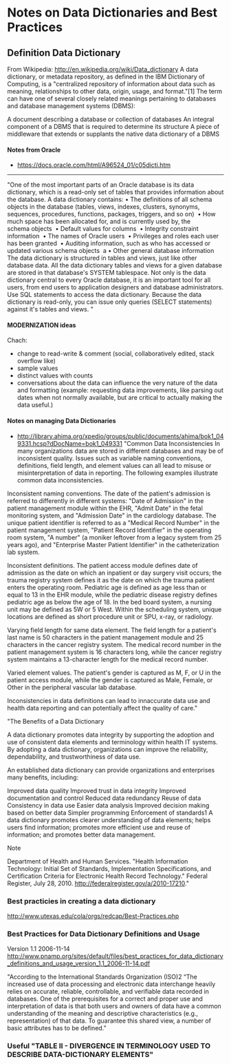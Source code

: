 # Notes on Data Dictionaries and Best Practices


## Definition Data Dictionary
From Wikipedia: http://en.wikipedia.org/wiki/Data_dictionary
A data dictionary, or metadata repository, as defined in the IBM Dictionary of Computing, is a "centralized repository of information about data such as meaning, relationships to other data, origin, usage, and format."[1] The term can have one of several closely related meanings pertaining to databases and database management systems (DBMS):

A document describing a database or collection of databases
An integral component of a DBMS that is required to determine its structure
A piece of middleware that extends or supplants the native data dictionary of a DBMS

#### Notes from Oracle
* https://docs.oracle.com/html/A96524_01/c05dicti.htm
----
"One of the most important parts of an Oracle database is its data dictionary, which is a read-only set of tables that provides information about the database. A data dictionary contains:
 •  The definitions of all schema objects in the database (tables, views, indexes, clusters, synonyms, sequences, procedures, functions, packages, triggers, and so on) 
 •  How much space has been allocated for, and is currently used by, the schema objects 
 •  Default values for columns 
 •  Integrity constraint information 
 •  The names of Oracle users 
 •  Privileges and roles each user has been granted 
 •  Auditing information, such as who has accessed or updated various schema objects 
a • Other general database information 
The data dictionary is structured in tables and views, just like other database data. All the data dictionary tables and views for a given database are stored in that database's SYSTEM tablespace.
Not only is the data dictionary central to every Oracle database, it is an important tool for all users, from end users to application designers and database administrators. Use SQL statements to access the data dictionary. Because the data dictionary is read-only, you can issue only queries (SELECT statements) against it's tables and views.
"

#### MODERNIZATION ideas 
Chach: 
* change to read-write & comment (social, collaboratively edited, stack overflow like)
* sample values
* distinct values with counts
* conversations about the data can influence the very nature of the data and formatting (example: requesting data improvements, like parsing out dates when not normally available, but are critical to actually making the data useful.)



#### Notes on managing Data Dictionaries
* http://library.ahima.org/xpedio/groups/public/documents/ahima/bok1_049331.hcsp?dDocName=bok1_049331
"Common Data Inconsistencies
In many organizations data are stored in different databases and may be of inconsistent quality. Issues such as variable naming conventions, definitions, field length, and element values can all lead to misuse or misinterpretation of data in reporting. The following examples illustrate common data inconsistencies.

Inconsistent naming conventions. The date of the patient's admission is referred to differently in different systems: "Date of Admission" in the patient management module within the EHR, "Admit Date" in the fetal monitoring system, and "Admission Date" in the cardiology database. The unique patient identifier is referred to as a "Medical Record Number" in the patient management system, "Patient Record Identifier" in the operating room system, "A number" (a moniker leftover from a legacy system from 25 years ago), and "Enterprise Master Patient Identifier" in the catheterization lab system.

Inconsistent definitions. The patient access module defines date of admission as the date on which an inpatient or day surgery visit occurs; the trauma registry system defines it as the date on which the trauma patient enters the operating room. Pediatric age is defined as age less than or equal to 13 in the EHR module, while the pediatric disease registry defines pediatric age as below the age of 18. In the bed board system, a nursing unit may be defined as 5W or 5 West. Within the scheduling system, unique locations are defined as short procedure unit or SPU, x-ray, or radiology.

Varying field length for same data element. The field length for a patient's last name is 50 characters in the patient management module and 25 characters in the cancer registry system. The medical record number in the patient management system is 16 characters long, while the cancer registry system maintains a 13-character length for the medical record number.

Varied element values. The patient's gender is captured as M, F, or U in the patient access module, while the gender is captured as Male, Female, or Other in the peripheral vascular lab database.

Inconsistencies in data definitions can lead to innaccurate data use and health data reporting and can potentially affect the quality of care."

"The Benefits of a Data Dictionary

A data dictionary promotes data integrity by supporting the adoption and use of consistent data elements and terminology within health IT systems. By adopting a data dictionary, organizations can improve the reliability, dependability, and trustworthiness of data use.

An established data dictionary can provide organizations and enterprises many benefits, including:

Improved data quality
Improved trust in data integrity
Improved documentation and control
Reduced data redundancy
Reuse of data
Consistency in data use
Easier data analysis
Improved decision making based on better data
Simpler programming
Enforcement of standards1
A data dictionary promotes clearer understanding of data elements; helps users find information; promotes more efficient use and reuse of information; and promotes better data management.

Note

Department of Health and Human Services. "Health Information Technology: Initial Set of Standards, Implementation Specifications, and Certification Criteria for Electronic Health Record Technology." Federal Register, July 28, 2010. http://federalregister.gov/a/2010-17210."

### Best practicies in creating a data dictionary
http://www.utexas.edu/cola/orgs/redcap/Best-Practices.php

### Best Practices for Data Dictionary Definitions and Usage
 Version 1.1 2006-11-14 
http://www.pnamp.org/sites/default/files/best_practices_for_data_dictionary_definitions_and_usage_version_1.1_2006-11-14.pdf


"According to the International Standards Organization (ISO)2
 “The increased use of data processing and
electronic data interchange heavily relies on accurate, reliable, controllable, and verifiable data
recorded in databases. One of the prerequisites for a correct and proper use and interpretation of data is
that both users and owners of data have a common understanding of the meaning and descriptive
characteristics (e.g., representation) of that data. To guarantee this shared view, a number of basic
attributes has to be defined.”



### Useful "TABLE II - DIVERGENCE IN TERMINOLOGY USED TO DESCRIBE DATA-DICTIONARY ELEMENTS"
